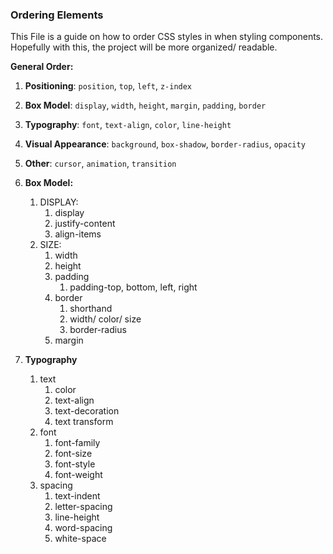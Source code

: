 ### Ordering Elements
This File is a guide on how to order CSS styles in when styling components. Hopefully with this, the project will be more organized/ readable.

**General Order:**

1. **Positioning**: `position`, `top`, `left`, `z-index`
2. **Box Model**: `display`, `width`, `height`, `margin`, `padding`, `border`
3. **Typography**: `font`, `text-align`, `color`, `line-height`
4. **Visual Appearance**: `background`, `box-shadow`, `border-radius`, `opacity`
5. **Other**: `cursor`, `animation`, `transition`

1. **Box Model:**
    1. DISPLAY:
        1. display
        2. justify-content
        3. align-items
    2. SIZE:
        1. width
        2. height
        3. padding
            1. padding-top, bottom, left, right
        4. border
            1. shorthand
            2. width/ color/ size
            3. border-radius
        5. margin
2. **Typography**
    1. text
        1. color
        2. text-align
        3. text-decoration
        4. text transform
    2. font
        1. font-family
        2. font-size
        3. font-style
        4. font-weight
    3. spacing
        1. text-indent
        2. letter-spacing
        3. line-height
        4. word-spacing
        5. white-space